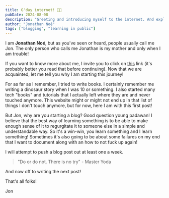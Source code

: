 ```yaml
---
title: G'day internet! 👋🏻
pubDate: 2024-08-08
description: "Greeting and introducing myself to the internet. And explaining why I do this and make a promise on a release schedule"
author: "Jonathan Noé"
tags: ["blogging", "learning in public"]
---
```


I am **Jonathan Noé**, but as you've seen or heard, people usually call me Jon. The only person who calls me Jonathan is my mother and only when I am trouble!

If you want to know more about me, I invite you to click on [this](https://www.youtube.com/watch?v=dQw4w9WgXcQ) link (it's probably better you read that before continuing). Now that we are acquainted, let me tell you why I am starting this journey!

For as far as I remember, I tried to write books. I certainly remember me writing a dinosaur story when I was 10 or something. I also started many tech "books" and tutorials that I actually left where they are and never touched anymore. This website might or might not end up in that list of things I don't touch anymore, but for now, here I am with this first post!

But Jon, why are you starting a blog? Good question young padawan! I believe that the best way of learning something is to be able to make enough sense of it to regurgitate it to someone else in a simple and understandable way. So it's a win-win, you learn something and I learn something! Sometimes it's also going to be about some failures on my end that I want to document along with an how to not fuck up again!

I will attempt to push a blog post out at least one a week.

> "Do or do not. There is no try" - Master Yoda

And now off to writing the next post!

That's all folks!

Jon
